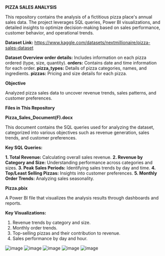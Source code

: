 **PIZZA SALES ANALYSIS**

This repository contains the analysis of a fictitious pizza place's annual sales data. The project leverages SQL queries, Power BI visualizations, and detailed insights to optimize decision-making based on sales performance, customer behavior, and operational trends.

**Dataset Link:** https://www.kaggle.com/datasets/nextmillionaire/pizza-sales-dataset


**Dataset Overview**
**order details:** Includes information on each pizza ordered (type, size, quantity).
**orders:** Contains date and time information for each order.
**pizza_types:** Details of pizza categories, names, and ingredients.
**pizzas:** Pricing and size details for each pizza.

**Objective**

Analyzed pizza sales data to uncover revenue trends, sales patterns, and customer preferences.

**Files in This Repository**

**Pizza_Sales_Document(F).docx**

This document contains the SQL queries used for analyzing the dataset, categorized into various objectives such as revenue generation, sales trends, and customer preferences.

**Key SQL Queries:**

**1. Total Revenue:** Calculating overall sales revenue.
**2. Revenue by Category and Size:** Understanding performance across categories and sizes.
**3. Peak Sales Periods:** Identifying sales trends by day and time.
**4. Top/Least Selling Pizzas:** Insights into customer preferences.
**5. Monthly Order Trends:** Analyzing sales seasonality.

**Pizza.pbix**

A Power BI file that visualizes the analysis results through dashboards and reports.

**Key Visualizations:**
1. Revenue trends by category and size.
2. Monthly order trends.
3. Top-selling pizzas and their contribution to revenue.
4. Sales performance by day and hour.

![image](https://github.com/user-attachments/assets/75b176ba-6c21-4a85-bd19-4ef89788190d)
![image](https://github.com/user-attachments/assets/1053ca60-4de6-453a-8bd0-716f4b116234)
![image](https://github.com/user-attachments/assets/eab3bbb4-4a85-4274-8144-e594322bc698)
![image](https://github.com/user-attachments/assets/3a845b78-33b1-4891-9b08-84aa6a9ace70)
![image](https://github.com/user-attachments/assets/caae62a8-c85a-421e-a944-566e1741111e)





